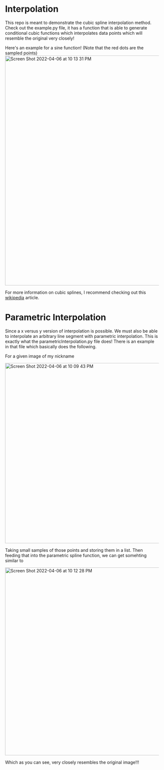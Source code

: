 # Interpolation

This repo is meant to demonstrate the cubic spline interpolation method. Check out the example.py file, it has a function that is able to generate conditional cubic functions which interpolates data points which will resemble the original very closely!

Here's an example for a sine function! (Note that the red dots are the sampled points)
<img width="750" alt="Screen Shot 2022-04-06 at 10 13 31 PM" src="https://user-images.githubusercontent.com/76069770/162106740-605b05ab-c68d-4120-b509-89f7c55de95c.png">

For more information on cubic splines, I recommend checking out this [wikipedia](https://en.wikipedia.org/wiki/Spline_(mathematics)) article. 

# Parametric Interpolation
Since a x versus y version of interpolation is possible. We must also be able to interpolate an arbitrary line segment with parametric interpolation. This is exactly what the parametricInterpolation.py file does! There is an example in that file which basically does the following. 

For a given image of my nickname

<img width="588" alt="Screen Shot 2022-04-06 at 10 09 43 PM" src="https://user-images.githubusercontent.com/76069770/162106334-1d4c1b56-ddbc-45ce-ac20-6f7231460f21.png">

Taking small samples of those points and storing them in a list. Then feeding that into the parametric spline function, we can get somehting similar to

<img width="613" alt="Screen Shot 2022-04-06 at 10 12 28 PM" src="https://user-images.githubusercontent.com/76069770/162106627-771bbb02-ec94-4051-a4e0-4f4ce0c64f56.png">

Which as you can see, very closely resembles the original image!!!
